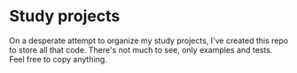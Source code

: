 # Study projects
On a desperate attempt to organize my study projects, I've created this repo to store all that code. There's not much to see, only examples and tests. Feel free to copy anything.
